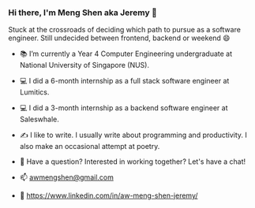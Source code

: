 ### Hi there, I'm Meng Shen aka Jeremy 👋

Stuck at the crossroads of deciding which path to pursue as a software engineer. Still undecided between frontend, backend or weekend 😄

- 📚 I’m currently a Year 4 Computer Engineering undergraduate at National University of Singapore (NUS).
- 💻 I did a 6-month internship as a full stack software engineer at Lumitics.
- 💻 I did a 3-month internship as a backend software engineer at Saleswhale.
- ✍ I like to write. I usually write about programming and productivity. I also make an occasional attempt at poetry.

- 💬 Have a question? Interested in working together? Let's have a chat!
- 📫 awmengshen@gmail.com
- 🏢 https://www.linkedin.com/in/aw-meng-shen-jeremy/
